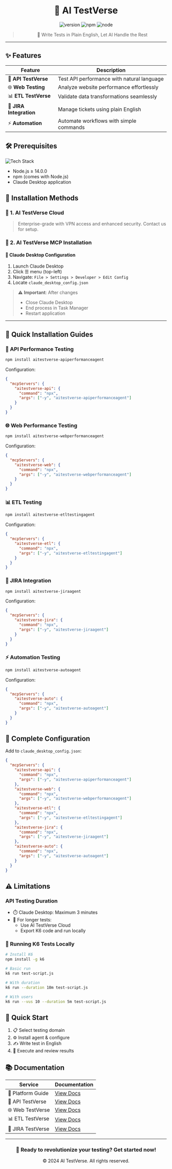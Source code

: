 <div align="center">

# 🚀 AI TestVerse

<img src="https://img.shields.io/badge/version-1.0.0-blue.svg" alt="version"/>
<img src="https://img.shields.io/badge/npm-%3E%3D%206.0.0-blue.svg" alt="npm"/>
<img src="https://img.shields.io/badge/node-%3E%3D%2014.0.0-blue.svg" alt="node"/>

> 🤖 Write Tests in Plain English, Let AI Handle the Rest

</div>

---

## ✨ Features

<div align="center">

| Feature | Description |
|---------|------------|
| 🔄 **API TestVerse** | Test API performance with natural language |
| 🌐 **Web Testing** | Analyze website performance effortlessly |
| 📊 **ETL TestVerse** | Validate data transformations seamlessly |
| 🎯 **JIRA Integration** | Manage tickets using plain English |
| ⚡ **Automation** | Automate workflows with simple commands |

</div>

## 🛠️ Prerequisites

![Tech Stack](https://img.shields.io/badge/Tech%20Stack-Modern-blue)

- Node.js ≥ 14.0.0
- npm (comes with Node.js)
- Claude Desktop application

## 💫 Installation Methods

### 🏢 1. AI TestVerse Cloud
> Enterprise-grade with VPN access and enhanced security. Contact us for setup.

### 🔧 2. AI TestVerse MCP Installation

#### 📝 Claude Desktop Configuration
1. Launch Claude Desktop
2. Click ☰ menu (top-left)
3. Navigate: `File > Settings > Developer > Edit Config`
4. Locate `claude_desktop_config.json`

> ⚠️ **Important**: After changes
> - Close Claude Desktop
> - End process in Task Manager
> - Restart application

---

## 🚀 Quick Installation Guides

### 🔄 API Performance Testing
```bash
npm install aitestverse-apiperformanceagent
```
Configuration:
```json
{
  "mcpServers": {
    "aitestverse-api": {
      "command": "npx",
      "args": ["-y", "aitestverse-apiperformanceagent"]
    }
  }
}
```

### 🌐 Web Performance Testing
```bash
npm install aitestverse-webperformanceagent
```
Configuration:
```json
{
  "mcpServers": {
    "aitestverse-web": {
      "command": "npx",
      "args": ["-y", "aitestverse-webperformanceagent"]
    }
  }
}
```

### 📊 ETL Testing
```bash
npm install aitestverse-etltestingagent
```
Configuration:
```json
{
  "mcpServers": {
    "aitestverse-etl": {
      "command": "npx",
      "args": ["-y", "aitestverse-etltestingagent"]
    }
  }
}
```

### 🎯 JIRA Integration
```bash
npm install aitestverse-jiraagent
```
Configuration:
```json
{
  "mcpServers": {
    "aitestverse-jira": {
      "command": "npx",
      "args": ["-y", "aitestverse-jiraagent"]
    }
  }
}
```

### ⚡ Automation Testing
```bash
npm install aitestverse-autoagent
```
Configuration:
```json
{
  "mcpServers": {
    "aitestverse-auto": {
      "command": "npx",
      "args": ["-y", "aitestverse-autoagent"]
    }
  }
}
```

## 🔗 Complete Configuration

Add to `claude_desktop_config.json`:

```json
{
  "mcpServers": {
    "aitestverse-api": {
      "command": "npx",
      "args": ["-y", "aitestverse-apiperformanceagent"]
    },
    "aitestverse-web": {
      "command": "npx",
      "args": ["-y", "aitestverse-webperformanceagent"]
    },
    "aitestverse-etl": {
      "command": "npx",
      "args": ["-y", "aitestverse-etltestingagent"]
    },
    "aitestverse-jira": {
      "command": "npx",
      "args": ["-y", "aitestverse-jiraagent"]
    },
    "aitestverse-auto": {
      "command": "npx",
      "args": ["-y", "aitestverse-autoagent"]
    }
  }
}
```

## ⚠️ Limitations

### API Testing Duration
- ⏱️ Claude Desktop: Maximum 3 minutes
- 🔄 For longer tests:
  - Use AI TestVerse Cloud
  - Export K6 code and run locally

### 🚀 Running K6 Tests Locally
```bash
# Install K6
npm install -g k6

# Basic run
k6 run test-script.js

# With duration
k6 run --duration 10m test-script.js

# With users
k6 run --vus 10 --duration 5m test-script.js
```

## 🎯 Quick Start
1. 📋 Select testing domain
2. ⚙️ Install agent & configure
3. ✍️ Write test in English
4. 🚀 Execute and review results

## 📚 Documentation

<div align="center">

| Service | Documentation |
|---------|---------------|
| 🚀 Platform Guide | [View Docs](https://chatbotmaindocuments.s3.us-east-1.amazonaws.com/AI+TestVerse.html) |
| 🔄 API TestVerse | [View Docs](https://chatbotmaindocuments.s3.us-east-1.amazonaws.com/AI+API+TestVerse/index.html) |
| 🌐 Web TestVerse | [View Docs](https://chatbotmaindocuments.s3.us-east-1.amazonaws.com/AI+Web+Testverse/index.html) |
| 📊 ETL TestVerse | [View Docs](https://chatbotmaindocuments.s3.us-east-1.amazonaws.com/AI+ETL+TestVerse/index.html) |
| 🎯 JIRA TestVerse | [View Docs](https://chatbotmaindocuments.s3.us-east-1.amazonaws.com/AI+Jira+TestVerse/index.html) |

</div>

---

<div align="center">

### 🌟 Ready to revolutionize your testing? Get started now! 

© 2024 AI TestVerse. All rights reserved.

</div>
